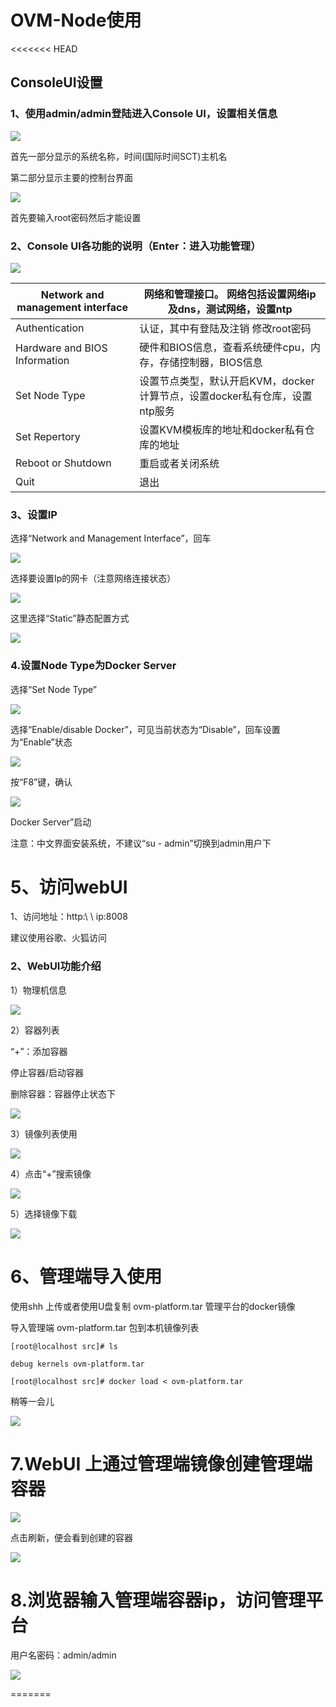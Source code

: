 # OVM-Node使用

&lt;&lt;&lt;&lt;&lt;&lt;&lt; HEAD

## ConsoleUI设置

### 1、使用admin\/admin登陆进入Console UI，设置相关信息

![](/assets/image013.png)

首先一部分显示的系统名称，时间\(国际时间SCT\)主机名

第二部分显示主要的控制台界面

![](/assets/image015.png)

首先要输入root密码然后才能设置

### 2、Console UI各功能的说明（Enter：进入功能管理）

![](/assets/image017.png)

| Network and management interface | 网络和管理接口。 网络包括设置网络ip及dns，测试网络，设置ntp |
| --- | --- |
| Authentication | 认证，其中有登陆及注销 修改root密码 |
| Hardware and BIOS Information | 硬件和BIOS信息，查看系统硬件cpu，内存，存储控制器，BIOS信息 |
| Set Node Type | 设置节点类型，默认开启KVM，docker 计算节点，设置docker私有仓库，设置ntp服务 |
| Set Repertory | 设置KVM模板库的地址和docker私有仓库的地址 |
| Reboot or Shutdown | 重启或者关闭系统 |
| Quit | 退出 |

### 3、设置IP

选择“Network and Management Interface”，回车

![](/assets/image019.png)

选择要设置Ip的网卡（注意网络连接状态）

![](/assets/image023.png)

这里选择“Static”静态配置方式

![](/assets/image025.png)

### 4.设置Node Type为Docker Server

选择“Set Node Type”

![](/assets/image027.png)

选择“Enable\/disable Docker”，可见当前状态为“Disable”，回车设置为“Enable”状态

![](/assets/image029.png)

按“F8”键，确认

![](/assets/image031.png)

Docker Server”启动

注意：中文界面安装系统，不建议“su  -  admin”切换到admin用户下

# 5、访问webUI

1、访问地址：http:\ \ ip:8008

建议使用谷歌、火狐访问

### 2、WebUI功能介绍

1）物理机信息

![](/assets/火狐截图_2016-09-21T03-01-25.093Z.png)

2）容器列表

“+”：添加容器

停止容器\/启动容器

删除容器：容器停止状态下

![](/assets/火狐截图_2016-09-21T03-11-46.763Z.png)

3）镜像列表使用

![](/assets/火狐截图_2016-09-21T03-12-56.233Z.png)

4）点击“+”搜索镜像

![](/assets/image043.png)

5）选择镜像下载

![](/assets/image045.png)

# 6、管理端导入使用

使用shh 上传或者使用U盘复制 ovm-platform.tar 管理平台的docker镜像

导入管理端 ovm-platform.tar 包到本机镜像列表

`[root@localhost src]# ls`

`debug kernels ovm-platform.tar`

`[root@localhost src]# docker load < ovm-platform.tar`

稍等一会儿

![](/assets/image049.png)

# 7.WebUI 上通过管理端镜像创建管理端容器

![](/assets/火狐截图_2016-09-21T03-16-03.457Z.png)

点击刷新，便会看到创建的容器

![](/assets/image053.png)

# 8.浏览器输入管理端容器ip，访问管理平台

用户名密码：admin\/admin

![](/assets/image055.png)

=======

